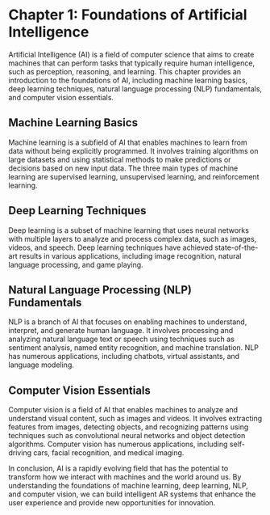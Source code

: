 Chapter 1: Foundations of Artificial Intelligence
=================================================

Artificial Intelligence (AI) is a field of computer science that aims to create machines that can perform tasks that typically require human intelligence, such as perception, reasoning, and learning. This chapter provides an introduction to the foundations of AI, including machine learning basics, deep learning techniques, natural language processing (NLP) fundamentals, and computer vision essentials.

Machine Learning Basics
-----------------------

Machine learning is a subfield of AI that enables machines to learn from data without being explicitly programmed. It involves training algorithms on large datasets and using statistical methods to make predictions or decisions based on new input data. The three main types of machine learning are supervised learning, unsupervised learning, and reinforcement learning.

Deep Learning Techniques
------------------------

Deep learning is a subset of machine learning that uses neural networks with multiple layers to analyze and process complex data, such as images, videos, and speech. Deep learning techniques have achieved state-of-the-art results in various applications, including image recognition, natural language processing, and game playing.

Natural Language Processing (NLP) Fundamentals
----------------------------------------------

NLP is a branch of AI that focuses on enabling machines to understand, interpret, and generate human language. It involves processing and analyzing natural language text or speech using techniques such as sentiment analysis, named entity recognition, and machine translation. NLP has numerous applications, including chatbots, virtual assistants, and language modeling.

Computer Vision Essentials
--------------------------

Computer vision is a field of AI that enables machines to analyze and understand visual content, such as images and videos. It involves extracting features from images, detecting objects, and recognizing patterns using techniques such as convolutional neural networks and object detection algorithms. Computer vision has numerous applications, including self-driving cars, facial recognition, and medical imaging.

In conclusion, AI is a rapidly evolving field that has the potential to transform how we interact with machines and the world around us. By understanding the foundations of machine learning, deep learning, NLP, and computer vision, we can build intelligent AR systems that enhance the user experience and provide new opportunities for innovation.
